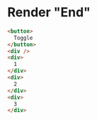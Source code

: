 # Render "End"
```html
<button>
  Toggle
</button>
<div />
<div>
  1
</div>
<div>
  2
</div>
<div>
  3
</div>
```